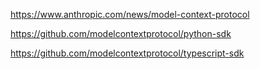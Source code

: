 https://www.anthropic.com/news/model-context-protocol

https://github.com/modelcontextprotocol/python-sdk


https://github.com/modelcontextprotocol/typescript-sdk

